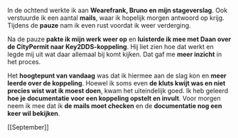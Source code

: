 In de ochtend werkte ik aan **Wearefrank, Bruno en mijn stageverslag**. Ook verstuurde ik een aantal **mails**, waar ik hopelijk morgen antwoord op krijg. Tijdens de **pauze** nam ik even rust voordat ik weer verderging.

Na de pauze **pakte ik mijn werk weer op** en **luisterde ik mee met Daan over de CityPermit naar Key2DDS-koppeling**. Hij liet zien hoe dat werkt en legde mij uit wat daar allemaal bij komt kijken. Dat gaf me **meer inzicht** in het proces.

Het **hoogtepunt van vandaag** was dat ik hiermee aan de slag kon en **meer leerde over de koppeling**. Hoewel ik soms even **de kluts kwijt was en niet precies wist wat ik moest doen**, kwam het uiteindelijk goed. Ik heb geleerd **hoe je documentatie voor een koppeling opstelt en invult**. Voor morgen neem ik mee dat ik **de mails moet checken** en de **documentatie nog een keer wil bekijken**.


[[September]]


